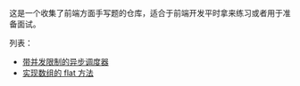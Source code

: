 这是一个收集了前端方面手写题的仓库，适合于前端开发平时拿来练习或者用于准备面试。

列表：

- [带并发限制的异步调度器](./sceduler/readme.md)
- [实现数组的 flat 方法](./flat-array/readme.md)
